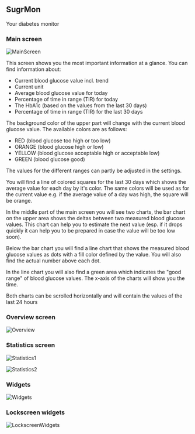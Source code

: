 ## SugrMon
Your diabetes monitor


### Main screen
![MainScreen](https://github.com/HanSolo/Sugr-Mon/raw/main/screenshots/MainScreen.png)

This screen shows you the most important information at a glance. You can find information about:
- Current blood glucose value incl. trend
- Current unit
- Average blood glucose value for today
- Percentage of time in range (TIR) for today
- The HbA1c (based on the values from the last 30 days)
- Percentage of time in range (TIR) for the last 30 days

The background color of the upper part will change with the current blood glucose value.
The available colors are as follows:
- RED (blood glucose too high or too low)
- ORANGE (blood glucose high or low)
- YELLOW (blood glucose acceptable high or acceptable low)
- GREEN (blood glucose good)

The values for the different ranges can partly be adjusted in the settings.

You will find a line of colored squares for the last 30 days which shows the average value for
each day by it's color. The same colors will be used as for the current value e.g. if the average
value of a day was high, the square will be orange.

In the middle part of the main screen you will see two charts, the bar chart on the upper area
shows the deltas between two measured blood glucose values. This chart can help you to estimate the
next value (esp. if it drops quickly it can help you to be prepared in case the value will be too low soon).

Below the bar chart you will find a line chart that shows the measured blood glucose values as dots with
a fill color defined by the value. You will also find the actual number above each dot.

In the line chart you will also find a green area which indicates the "good range" of blood glucose values.
The x-axis of the charts will show you the time. 

Both charts can be scrolled horizontally and will contain the values of the last 24 hours


### Overview screen
![Overview](https://github.com/HanSolo/Sugr-Mon/raw/main/screenshots/Overviews.png)

### Statistics screen
![Statistics1](https://github.com/HanSolo/Sugr-Mon/raw/main/screenshots/Statistics1.png)

![Statistics2](https://github.com/HanSolo/Sugr-Mon/raw/main/screenshots/Statistics2.png)

### Widgets
![Widgets](https://github.com/HanSolo/Sugr-Mon/raw/main/screenshots/Widgets.png)

### Lockscreen widgets
![LockscreenWidgets](https://github.com/HanSolo/Sugr-Mon/raw/main/screenshots/LockscreenWidgets.png)
